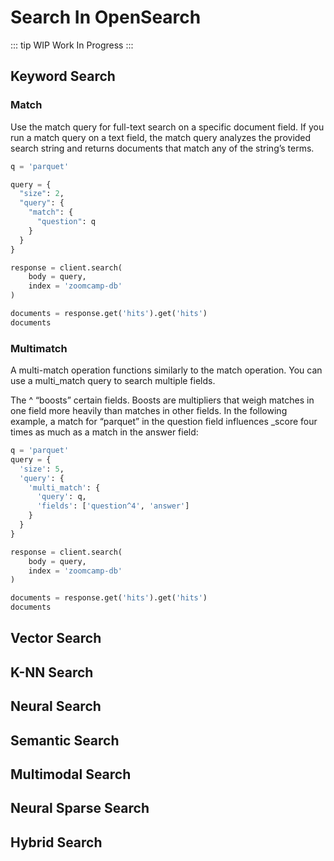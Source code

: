 # Search In OpenSearch
::: tip WIP
Work In Progress
:::

## Keyword Search
### Match
Use the match query for full-text search on a specific document field. If you run a match query on a text field, the match query analyzes the provided search string and returns documents that match any of the string’s terms.

```python
q = 'parquet'

query = {
  "size": 2,
  "query": {
    "match": {
      "question": q
    }
  }
}

response = client.search(
    body = query,
    index = 'zoomcamp-db'
)

documents = response.get('hits').get('hits')
documents
```

### Multimatch
A multi-match operation functions similarly to the match operation. You can use a multi_match query to search multiple fields.

The ^ “boosts” certain fields. Boosts are multipliers that weigh matches in one field more heavily than matches in other fields. In the following example, a match for “parquet” in the question field influences _score four times as much as a match in the answer field:

```python
q = 'parquet'
query = {
  'size': 5,
  'query': {
    'multi_match': {
      'query': q,
      'fields': ['question^4', 'answer']
    }
  }
}

response = client.search(
    body = query,
    index = 'zoomcamp-db'
)

documents = response.get('hits').get('hits')
documents
```

## Vector Search

## K-NN Search

## Neural Search

## Semantic Search

## Multimodal Search

## Neural Sparse Search

## Hybrid Search